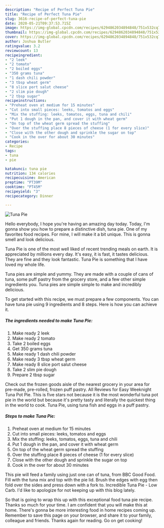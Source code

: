```yaml
---
description: "Recipe of Perfect Tuna Pie"
title: "Recipe of Perfect Tuna Pie"
slug: 3616-recipe-of-perfect-tuna-pie
date: 2020-05-21T09:37:53.715Z
image: https://img-global.cpcdn.com/recipes/6294862034894848/751x532cq70/tuna-pie-recipe-main-photo.jpg
thumbnail: https://img-global.cpcdn.com/recipes/6294862034894848/751x532cq70/tuna-pie-recipe-main-photo.jpg
cover: https://img-global.cpcdn.com/recipes/6294862034894848/751x532cq70/tuna-pie-recipe-main-photo.jpg
author: Joshua Butler
ratingvalue: 3.2
reviewcount: 13
recipeingredient:
- "2 leek"
- "2 tomato"
- "2 boiled eggs"
- "350 grams tuna"
- "1 dash chili powder"
- "3 tbsp wheat germ"
- "8 slice port salut cheese"
- "2 slim pie dough"
- "2 tbsp sugar"
recipeinstructions:
- "Preheat oven at medium for 15 minutes"
- "Cut into small pieces: leeks, tomatos and eggs"
- "Mix the stuffing: leeks, tomatos, eggs, tuna and chili"
- "Put 1 dough in the pan, and cover it with wheat germ"
- "On top of the wheat germ spread the stuffing"
- "Over the stuffing place 8 pieces of cheese (1 for every slice)"
- "Close with the other dough and sprinkle the sugar on top"
- "Cook in the over for about 30 minutes"
categories:
- Recipe
tags:
- tuna
- pie

katakunci: tuna pie 
nutrition: 134 calories
recipecuisine: American
preptime: "PT39M"
cooktime: "PT45M"
recipeyield: "3"
recipecategory: Dinner

---
```



![Tuna Pie](https://img-global.cpcdn.com/recipes/6294862034894848/751x532cq70/tuna-pie-recipe-main-photo.jpg)

Hello everybody, I hope you're having an amazing day today. Today, I'm gonna show you how to prepare a distinctive dish, tuna pie. One of my favorites food recipes. For mine, I will make it a bit unique. This is gonna smell and look delicious.

Tuna Pie is one of the most well liked of recent trending meals on earth. It is appreciated by millions every day. It's easy, it is fast, it tastes delicious. They are fine and they look fantastic. Tuna Pie is something that I have loved my whole life.

Tuna pies are simple and yummy. They are made with a couple of cans of tuna, some puff pastry from the grocery store, and a few other simple ingredients you. Tuna pies are simple simple to make and incredibly delicious.


To get started with this recipe, we must prepare a few components. You can have tuna pie using 9 ingredients and 8 steps. Here is how you can achieve it.

<!--inarticleads1-->

##### The ingredients needed to make Tuna Pie:

1. Make ready 2 leek
1. Make ready 2 tomato
1. Take 2 boiled eggs
1. Get 350 grams tuna
1. Make ready 1 dash chili powder
1. Make ready 3 tbsp wheat germ
1. Make ready 8 slice port salut cheese
1. Take 2 slim pie dough
1. Prepare 2 tbsp sugar


Check out the frozen goods aisle of the nearest grocery in your area for pre-made, pre-rolled, frozen puff pastry. All Reviews for Easy Weeknight Tuna Pot Pie. This is five stars not because it is the most wonderful tuna pot pie in the world but because it&#39;s pretty tasty and literally the quickest thing in the world to cook. Tuna Pie, using tuna fish and eggs in a puff pastry. 

<!--inarticleads2-->

##### Steps to make Tuna Pie:

1. Preheat oven at medium for 15 minutes
1. Cut into small pieces: leeks, tomatos and eggs
1. Mix the stuffing: leeks, tomatos, eggs, tuna and chili
1. Put 1 dough in the pan, and cover it with wheat germ
1. On top of the wheat germ spread the stuffing
1. Over the stuffing place 8 pieces of cheese (1 for every slice)
1. Close with the other dough and sprinkle the sugar on top
1. Cook in the over for about 30 minutes


This pie will feed a family using just one can of tuna, from BBC Good Food. Fill with the tuna mix and top with the pie lid. Brush the edges with egg then fold over the sides and press down with a fork to. Incredible Tuna Pie - Low Carb. I&#39;d like to apologize for not keeping up with this blog lately. 

So that is going to wrap this up with this exceptional food tuna pie recipe. Thanks so much for your time. I am confident that you will make this at home. There's gonna be more interesting food in home recipes coming up. Remember to save this page on your browser, and share it to your family, colleague and friends. Thanks again for reading. Go on get cooking!
